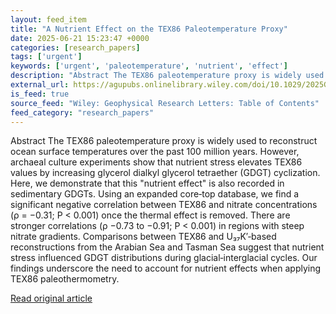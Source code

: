 ```yaml
---
layout: feed_item
title: "A Nutrient Effect on the TEX86 Paleotemperature Proxy"
date: 2025-06-21 15:23:47 +0000
categories: [research_papers]
tags: ['urgent']
keywords: ['urgent', 'paleotemperature', 'nutrient', 'effect']
description: "Abstract The TEX86 paleotemperature proxy is widely used to reconstruct ocean surface temperatures over the past 100 million years"
external_url: https://agupubs.onlinelibrary.wiley.com/doi/10.1029/2025GL115237?af=R
is_feed: true
source_feed: "Wiley: Geophysical Research Letters: Table of Contents"
feed_category: "research_papers"
---
```


Abstract The TEX86 paleotemperature proxy is widely used to reconstruct ocean surface temperatures over the past 100 million years. However, archaeal culture experiments show that nutrient stress elevates TEX86 values by increasing glycerol dialkyl glycerol tetraether (GDGT) cyclization. Here, we demonstrate that this "nutrient effect" is also recorded in sedimentary GDGTs. Using an expanded core‐top database, we find a significant negative correlation between TEX86 and nitrate concentrations (ρ = −0.31; P < 0.001) once the thermal effect is removed. There are stronger correlations (ρ −0.73 to −0.91; P < 0.001) in regions with steep nitrate gradients. Comparisons between TEX86 and U₃₇K′‐based reconstructions from the Arabian Sea and Tasman Sea suggest that nutrient stress influenced GDGT distributions during glacial‐interglacial cycles. Our findings underscore the need to account for nutrient effects when applying TEX86 paleothermometry.

[Read original article](https://agupubs.onlinelibrary.wiley.com/doi/10.1029/2025GL115237?af=R)

